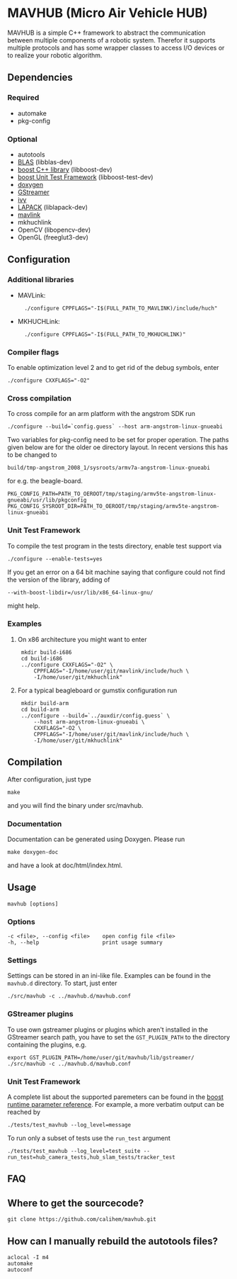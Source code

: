 # MAVHUB (Micro Air Vehicle HUB)

MAVHUB is a simple C++ framework to abstract the communication between multiple
components of a robotic system. Therefor it supports multiple protocols and
has some wrapper classes to access I/O devices or to realize your robotic
algorithm.

## Dependencies
### Required
* automake
* pkg-config

### Optional
* autotools
* [BLAS](http://www.netlib.org/blas/) (libblas-dev)
* [boost C++ library](http://www.boost.org/) (libboost-dev)
* [boost Unit Test Framework](http://www.boost.org/doc/libs/1_55_0/libs/test/doc/html/index.html) (libboost-test-dev)
* [doxygen](http://www.doxygen.org)
* [GStreamer](http://gstreamer.freedesktop.org/)
* [ivy](http://www.eei.cena.fr/products/ivy/)
* [LAPACK](http://www.netlib.org/lapack/) (liblapack-dev)
* [mavlink](http://qgroundcontrol.org/mavlink/start)
* mkhuchlink
* OpenCV (libopencv-dev)
* OpenGL (freeglut3-dev)

## Configuration

### Additional libraries
* MAVLink:

		./configure CPPFLAGS="-I$(FULL_PATH_TO_MAVLINK)/include/huch"
* MKHUCHLink:

		./configure CPPFLAGS="-I$(FULL_PATH_TO_MKHUCHLINK)"

### Compiler flags
To enable optimization level 2 and to get rid of the debug symbols, enter 

	./configure CXXFLAGS="-O2"

### Cross compilation
To cross compile for an arm platform with the angstrom SDK run

	./configure --build=`config.guess` --host arm-angstrom-linux-gnueabi 

Two variables for pkg-config need to be set for proper operation. The paths
given below are for the older oe directory layout. In recent versions this
has to be changed to

	build/tmp-angstrom_2008_1/sysroots/armv7a-angstrom-linux-gnueabi

for e.g. the beagle-board.

	PKG_CONFIG_PATH=PATH_TO_OEROOT/tmp/staging/armv5te-angstrom-linux-gnueabi/usr/lib/pkgconfig
	PKG_CONFIG_SYSROOT_DIR=PATH_TO_OEROOT/tmp/staging/armv5te-angstrom-linux-gnueabi

### Unit Test Framework
To compile the test program in the tests directory, enable test support via

	./configure --enable-tests=yes

If you get an error on a 64 bit machine saying that configure could not find the version of the library,
adding of

	--with-boost-libdir=/usr/lib/x86_64-linux-gnu/

might help.

### Examples
1. On x86 architecture you might want to enter

		mkdir build-i686
		cd build-i686
		../configure CXXFLAGS="-O2" \
			CPPFLAGS="-I/home/user/git/mavlink/include/huch \
			-I/home/user/git/mkhuchlink"

2. For a typical beagleboard or gumstix configuration run

		mkdir build-arm
		cd build-arm
		../configure --build=`../auxdir/config.guess` \
			--host arm-angstrom-linux-gnueabi \
			CXXFLAGS="-O2 \
			CPPFLAGS="-I/home/user/git/mavlink/include/huch \
			-I/home/user/git/mkhuchlink"

## Compilation
After configuration, just type

	make

and you will find the binary under src/mavhub.

### Documentation
Documentation can be generated using Doxygen. Please run

	make doxygen-doc

and have a look at doc/html/index.html.

## Usage
	mavhub [options]

### Options
	-c <file>, --config <file>    open config file <file>
	-h, --help                    print usage summary

### Settings
Settings can be stored in an ini-like file. Examples can be found in the `mavhub.d` directory.
To start, just enter

	./src/mavhub -c ../mavhub.d/mavhub.conf

### GStreamer plugins
To use own gstreamer plugins or plugins which aren't installed in the GStreamer search path, you
have to set the `GST_PLUGIN_PATH` to the directory containing the plugins, e.g.

	export GST_PLUGIN_PATH=/home/user/git/mavhub/lib/gstreamer/
	./src/mavhub -c ../mavhub.d/mavhub.conf

### Unit Test Framework
A complete list about the supported paremeters can be found in the [boost runtime parameter reference](http://www.boost.org/doc/libs/1_55_0/libs/test/doc/html/utf/user-guide/runtime-config/reference.html).
For example, a more verbatim output can be reached by

	./tests/test_mavhub --log_level=message

To run only a subset of tests use the `run_test` argument

	./tests/test_mavhub --log_level=test_suite --run_test=hub_camera_tests,hub_slam_tests/tracker_test

## FAQ
## Where to get the sourcecode?
	git clone https://github.com/calihem/mavhub.git

## How can I manually rebuild the autotools files?
	aclocal -I m4
	automake
	autoconf

